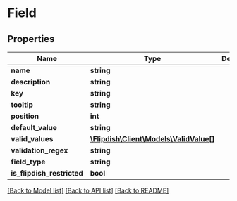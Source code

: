 # Field

## Properties
Name | Type | Description | Notes
------------ | ------------- | ------------- | -------------
**name** | **string** |  | 
**description** | **string** |  | 
**key** | **string** |  | 
**tooltip** | **string** |  | [optional] 
**position** | **int** |  | 
**default_value** | **string** |  | [optional] 
**valid_values** | [**\Flipdish\\Client\Models\ValidValue[]**](ValidValue.md) |  | [optional] 
**validation_regex** | **string** |  | [optional] 
**field_type** | **string** |  | 
**is_flipdish_restricted** | **bool** |  | [optional] 

[[Back to Model list]](../README.md#documentation-for-models) [[Back to API list]](../README.md#documentation-for-api-endpoints) [[Back to README]](../README.md)


